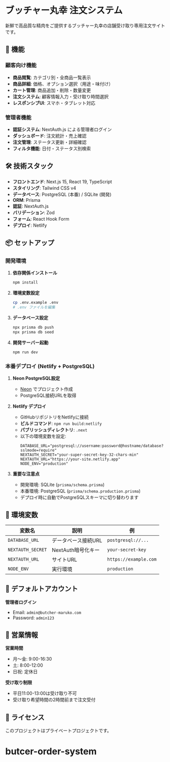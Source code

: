 # ブッチャー丸幸 注文システム

新鮮で高品質な精肉をご提供するブッチャー丸幸の店舗受け取り専用注文サイトです。

## 🚀 機能

### 顧客向け機能
- **商品閲覧**: カテゴリ別・全商品一覧表示
- **商品詳細**: 価格、オプション選択（用途・味付け）
- **カート管理**: 商品追加・削除・数量変更
- **注文システム**: 顧客情報入力・受け取り時間選択
- **レスポンシブUI**: スマホ・タブレット対応

### 管理者機能
- **認証システム**: NextAuth.js による管理者ログイン
- **ダッシュボード**: 注文統計・売上確認
- **注文管理**: ステータス更新・詳細確認
- **フィルタ機能**: 日付・ステータス別検索

## 🛠 技術スタック

- **フロントエンド**: Next.js 15, React 19, TypeScript
- **スタイリング**: Tailwind CSS v4
- **データベース**: PostgreSQL (本番) / SQLite (開発)
- **ORM**: Prisma
- **認証**: NextAuth.js
- **バリデーション**: Zod
- **フォーム**: React Hook Form
- **デプロイ**: Netlify

## 📦 セットアップ

### 開発環境

1. **依存関係インストール**
   ```bash
   npm install
   ```

2. **環境変数設定**
   ```bash
   cp .env.example .env
   # .env ファイルを編集
   ```

3. **データベース設定**
   ```bash
   npx prisma db push
   npx prisma db seed
   ```

4. **開発サーバー起動**
   ```bash
   npm run dev
   ```

### 本番デプロイ (Netlify + PostgreSQL)

1. **Neon PostgreSQL設定**
   - [Neon](https://neon.tech) でプロジェクト作成
   - PostgreSQL接続URLを取得

2. **Netlify デプロイ**
   - GitHubリポジトリをNetlifyに接続
   - **ビルドコマンド**: `npm run build:netlify`
   - **パブリッシュディレクトリ**: `.next`
   - 以下の環境変数を設定:
     ```
     DATABASE_URL="postgresql://username:password@hostname/database?sslmode=require"
     NEXTAUTH_SECRET="your-super-secret-key-32-chars-min"
     NEXTAUTH_URL="https://your-site.netlify.app"
     NODE_ENV="production"
     ```

3. **重要な注意点**
   - 開発環境: SQLite (`prisma/schema.prisma`)
   - 本番環境: PostgreSQL (`prisma/schema.production.prisma`)
   - デプロイ時に自動でPostgreSQLスキーマに切り替わります

## 🔧 環境変数

| 変数名 | 説明 | 例 |
|--------|------|-----|
| `DATABASE_URL` | データベース接続URL | `postgresql://...` |
| `NEXTAUTH_SECRET` | NextAuth暗号化キー | `your-secret-key` |
| `NEXTAUTH_URL` | サイトURL | `https://example.com` |
| `NODE_ENV` | 実行環境 | `production` |

## 👤 デフォルトアカウント

**管理者ログイン**
- Email: `admin@butcher-maruko.com`
- Password: `admin123`

## 🏪 営業情報

**営業時間**
- 月〜金: 9:00-16:30
- 土: 8:00-12:00  
- 日祝: 定休日

**受け取り制限**
- 平日11:00-13:00は受け取り不可
- 受け取り希望時間の2時間前まで注文受付

## 📄 ライセンス

このプロジェクトはプライベートプロジェクトです。
# butcer-order-system
